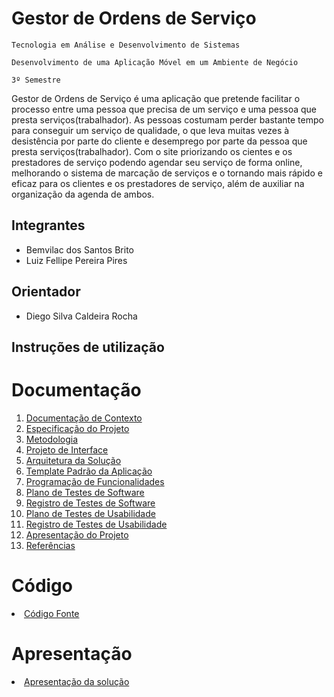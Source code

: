 # Gestor de Ordens de Serviço

`Tecnologia em Análise e Desenvolvimento de Sistemas`

`Desenvolvimento de uma Aplicação Móvel em um Ambiente de Negócio`

`3º Semestre`

Gestor de Ordens de Serviço é uma aplicação que pretende facilitar o processo entre uma pessoa que precisa de um serviço e uma pessoa que presta serviços(trabalhador). As pessoas costumam perder bastante tempo para conseguir um serviço de qualidade, o que leva muitas vezes à desistência por parte do cliente e desemprego por parte da pessoa que presta serviços(trabalhador). Com o site priorizando os cientes e os prestadores de serviço podendo agendar seu serviço de forma online, melhorando o sistema de marcação de serviços e o tornando mais rápido e eficaz para os clientes e os prestadores de serviço, além de auxiliar na organização da agenda de ambos.

## Integrantes

* Bemvilac dos Santos Brito
* Luiz Fellipe Pereira Pires

## Orientador

* Diego Silva Caldeira Rocha

## Instruções de utilização



# Documentação

<ol>
<li><a href="docs/01-Documentação de Contexto.md"> Documentação de Contexto</a></li>
<li><a href="docs/02-Especificação do Projeto.md"> Especificação do Projeto</a></li>
<li><a href="docs/03-Metodologia.md"> Metodologia</a></li>
<li><a href="docs/04-Projeto de Interface.md"> Projeto de Interface</a></li>
<li><a href="docs/05-Arquitetura da Solução.md"> Arquitetura da Solução</a></li>
<li><a href="docs/06-Template Padrão da Aplicação.md"> Template Padrão da Aplicação</a></li>
<li><a href="docs/07-Programação de Funcionalidades.md"> Programação de Funcionalidades</a></li>
<li><a href="docs/08-Plano de Testes de Software.md"> Plano de Testes de Software</a></li>
<li><a href="docs/09-Registro de Testes de Software.md"> Registro de Testes de Software</a></li>
<li><a href="docs/10-Plano de Testes de Usabilidade.md"> Plano de Testes de Usabilidade</a></li>
<li><a href="docs/11-Registro de Testes de Usabilidade.md"> Registro de Testes de Usabilidade</a></li>
<li><a href="docs/12-Apresentação do Projeto.md"> Apresentação do Projeto</a></li>
<li><a href="docs/13-Referências.md"> Referências</a></li>
</ol>

# Código

<li><a href="src/README.md"> Código Fonte</a></li>

# Apresentação

<li><a href="presentation/README.md"> Apresentação da solução</a></li>
